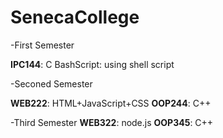 # SenecaCollege
 
-First Semester

**IPC144**: C
BashScript: using shell script

-Seconed Semester

**WEB222**: HTML+JavaScript+CSS
**OOP244**: C++

-Third Semester
**WEB322**: node.js
**OOP345**: C++
